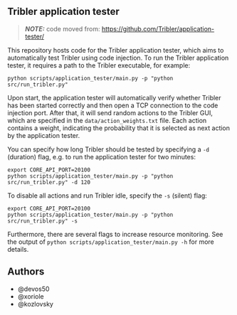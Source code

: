 ## Tribler application tester

> **_NOTE:_** code moved from: https://github.com/Tribler/application-tester/

This repository hosts code for the Tribler application tester, which aims to automatically test Tribler using code injection.
To run the Tribler application tester, it requires a path to the Tribler executable, for example:

```
python scripts/application_tester/main.py -p "python src/run_tribler.py"
```

Upon start, the application tester will automatically verify whether Tribler has been started correctly and then open a TCP connection to the code injection port.
After that, it will send random actions to the Tribler GUI, which are specified in the `data/action_weights.txt` file.
Each action contains a weight, indicating the probability that it is selected as next action by the application tester.

You can specify how long Tribler should be tested by specifying a `-d` (duration) flag, e.g. to run the application tester for two minutes:

```
export CORE_API_PORT=20100
python scripts/application_tester/main.py -p "python src/run_tribler.py" -d 120 
```

To disable all actions and run Tribler idle, specify the `-s` (silent) flag:

```
export CORE_API_PORT=20100
python scripts/application_tester/main.py -p "python src/run_tribler.py" -s
```

Furthermore, there are several flags to increase resource monitoring.
See the output of `python scripts/application_tester/main.py -h` for more details.

## Authors

* @devos50
* @xoriole
* @kozlovsky
